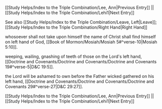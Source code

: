 [[Study Helps/Index to the Triple Combination/Lee, Ann|Previous Entry]]  ||  [[Study Helps/Index to the Triple Combination/Lehi1|Next Entry]]

 See also [[Study Helps/Index to the Triple Combination/Leave, Left|Leave]]; [[Study Helps/Index to the Triple Combination/Right Hand|Right Hand]]

 whosoever shall not take upon himself the name of Christ shall find himself on left hand of God, [[Book of Mormon/Mosiah/Mosiah 5#^verse-10|Mosiah 5:10]].

 weeping, wailing, gnashing of teeth of those on the Lord's left hand, [[Doctrine and Covenants/Doctrine and Covenants/Doctrine and Covenants 19#^verse-5|D&C 19:5]].

 the Lord will be ashamed to own before the Father wicked gathered on his left hand, [[Doctrine and Covenants/Doctrine and Covenants/Doctrine and Covenants 29#^verse-27|D&C 29:27]].

[[Study Helps/Index to the Triple Combination/Lee, Ann|Previous Entry]]  ||  [[Study Helps/Index to the Triple Combination/Lehi1|Next Entry]]